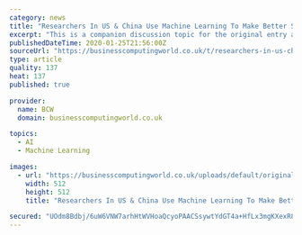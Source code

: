```yaml
---
category: news
title: "Researchers In US & China Use Machine Learning To Make Better Solar Panels"
excerpt: "This is a companion discussion topic for the original entry at https://cleantechnica.com/2020/01/25/researchers-in-us-china-use-machine-learning-to-make-better-solar-panels/"
publishedDateTime: 2020-01-25T21:56:00Z
sourceUrl: "https://businesscomputingworld.co.uk/t/researchers-in-us-china-use-machine-learning-to-make-better-solar-panels/244767"
type: article
quality: 137
heat: 137
published: true

provider:
  name: BCW
  domain: businesscomputingworld.co.uk

topics:
  - AI
  - Machine Learning

images:
  - url: "https://businesscomputingworld.co.uk/uploads/default/original/1X/f630a15932336b1cfe94ee76167108be74ef73e8.jpeg"
    width: 512
    height: 512
    title: "Researchers In US & China Use Machine Learning To Make Better Solar Panels"

secured: "UOdm8Bdbj/6uW6VNW7arhHtWVHoaQcyoPAACSsywtYdGT4a+HfLx3mgKXexR8CRJWBsEruNKT/COuG34GKbvnXcGvUtRq7NN700wGwpiVYg9FytF9pnoFoHxTqzKrsKatbpMBVq+FEeMYsvX4IBm0KYx4ZzP6ZVuhNNUCWENiMP3j5p9xdpwojIFgXk6qC8F0aJd0xYuVLIiiQAPXwZRiC8fJz7xUFbao8s4sQtwTbweecUUU9BJ20VsGf2zmxi5ZV17j/mi/k3jXt6sXZZeQX8s2f/hXxin/TSvNxZgdZqOJtzXoLwxG7ANseYFbeFjk9NBOIuAzp2fQzalKExX68qEfC4Yq6mzHvkfU8bgBQM=;X4G2Rc/aao3kffkdEUlNsA=="
---
```


